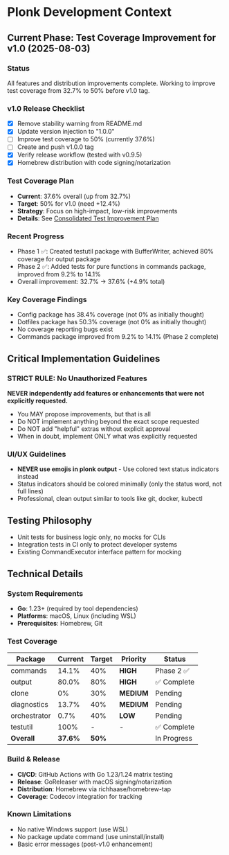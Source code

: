 # Plonk Development Context

## Current Phase: Test Coverage Improvement for v1.0 (2025-08-03)

### Status
All features and distribution improvements complete. Working to improve test coverage from 32.7% to 50% before v1.0 tag.

### v1.0 Release Checklist
- [x] Remove stability warning from README.md
- [x] Update version injection to "1.0.0"
- [ ] Improve test coverage to 50% (currently 37.6%)
- [ ] Create and push v1.0.0 tag
- [x] Verify release workflow (tested with v0.9.5)
- [x] Homebrew distribution with code signing/notarization

### Test Coverage Plan
- **Current**: 37.6% overall (up from 32.7%)
- **Target**: 50% for v1.0 (need +12.4%)
- **Strategy**: Focus on high-impact, low-risk improvements
- **Details**: See [Consolidated Test Improvement Plan](docs/planning/consolidated-test-improvement-plan.md)

### Recent Progress
- Phase 1 ✅: Created testutil package with BufferWriter, achieved 80% coverage for output package
- Phase 2 ✅: Added tests for pure functions in commands package, improved from 9.2% to 14.1%
- Overall improvement: 32.7% → 37.6% (+4.9% total)

### Key Coverage Findings
- Config package has 38.4% coverage (not 0% as initially thought)
- Dotfiles package has 50.3% coverage (not 0% as initially thought)
- No coverage reporting bugs exist
- Commands package improved from 9.2% to 14.1% (Phase 2 complete)

## Critical Implementation Guidelines

### STRICT RULE: No Unauthorized Features
**NEVER independently add features or enhancements that were not explicitly requested.**
- You MAY propose improvements, but that is all
- Do NOT implement anything beyond the exact scope requested
- Do NOT add "helpful" extras without explicit approval
- When in doubt, implement ONLY what was explicitly requested

### UI/UX Guidelines
- **NEVER use emojis in plonk output** - Use colored text status indicators instead
- Status indicators should be colored minimally (only the status word, not full lines)
- Professional, clean output similar to tools like git, docker, kubectl

## Testing Philosophy
- Unit tests for business logic only, no mocks for CLIs
- Integration tests in CI only to protect developer systems
- Existing CommandExecutor interface pattern for mocking

## Technical Details

### System Requirements
- **Go**: 1.23+ (required by tool dependencies)
- **Platforms**: macOS, Linux (including WSL)
- **Prerequisites**: Homebrew, Git

### Test Coverage
| Package | Current | Target | Priority | Status |
|---------|---------|--------|----------|---------|
| commands | 14.1% | 40% | **HIGH** | Phase 2 ✅ |
| output | 80.0% | 80% | **HIGH** | ✅ Complete |
| clone | 0% | 30% | **MEDIUM** | Pending |
| diagnostics | 13.7% | 40% | **MEDIUM** | Pending |
| orchestrator | 0.7% | 40% | **LOW** | Pending |
| testutil | 100% | - | - | ✅ Complete |
| **Overall** | **37.6%** | **50%** | | In Progress |

### Build & Release
- **CI/CD**: GitHub Actions with Go 1.23/1.24 matrix testing
- **Release**: GoReleaser with macOS signing/notarization
- **Distribution**: Homebrew via richhaase/homebrew-tap
- **Coverage**: Codecov integration for tracking

### Known Limitations
- No native Windows support (use WSL)
- No package update command (use uninstall/install)
- Basic error messages (post-v1.0 enhancement)

